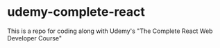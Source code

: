 # udemy-complete-react
This is a repo for coding along with Udemy's "The Complete React Web Developer Course"
